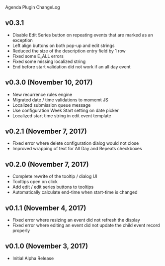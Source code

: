 Agenda Plugin ChangeLog

## v0.3.1
 - Disable Edit Series button on repeating events that are marked as an exception
 - Left align buttons on both pop-up and edit strings
 - Reduced the size of the description entry field by 1 row
 - Fixed some E_ALL errors
 - Fixed some missing localized string
 - End before start validation did not work if an all day event

## v0.3.0 (November 10, 2017)
 - New recurrence rules engine
 - Migrated date / time validations to momemt JS
 - Localized submission queue message
 - Use configuration Week Start setting on date picker
 - Localized start time string in edit event template

## v0.2.1 (November 7, 2017)
 - Fixed error where delete configuration dialog would not close
 - Improved wrapping of text for All Day and Repeats checkboxes

## v0.2.0 (November 7, 2017)
 - Complete rewrite of the tooltip / dialog UI
 - Tooltips open on click
 - Add edit / edit series buttons to tooltips
 - Automatically calculate end-time when start-time is changed

## v0.1.1 (November 4, 2017)
 - Fixed error where resizing an event did not refresh the display
 - Fixed error where editing an event did not update the child event record properly

## v0.1.0 (November 3, 2017)
 - Initial Alpha Release
